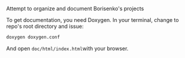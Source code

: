Attempt to organize and document Borisenko's projects

To get documentation, you need Doxygen. In your terminal, change to repo's root directory and issue:
```sh
doxygen doxygen.conf
```

And open ```doc/html/index.html```with your browser.
